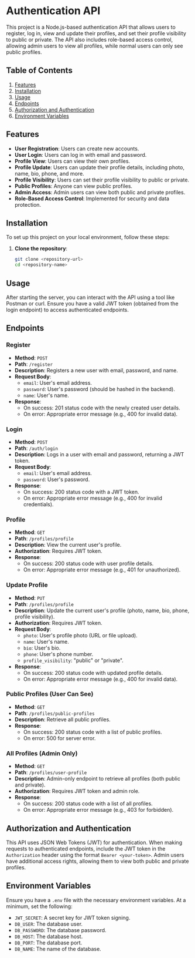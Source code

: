 # Authentication API

This project is a Node.js-based authentication API that allows users to register, log in, view and update their profiles, and set their profile visibility to public or private. The API also includes role-based access control, allowing admin users to view all profiles, while normal users can only see public profiles.

## Table of Contents

1. [Features](#features)
2. [Installation](#installation)
3. [Usage](#usage)
4. [Endpoints](#endpoints)
5. [Authorization and Authentication](#authorization-and-authentication)
6. [Environment Variables](#environment-variables)

## Features

- **User Registration**: Users can create new accounts.
- **User Login**: Users can log in with email and password.
- **Profile View**: Users can view their own profiles.
- **Profile Update**: Users can update their profile details, including photo, name, bio, phone, and more.
- **Profile Visibility**: Users can set their profile visibility to public or private.
- **Public Profiles**: Anyone can view public profiles.
- **Admin Access**: Admin users can view both public and private profiles.
- **Role-Based Access Control**: Implemented for security and data protection.

## Installation

To set up this project on your local environment, follow these steps:

1. **Clone the repository**:
   ```bash
   git clone <repository-url>
   cd <repository-name>

## Usage

After starting the server, you can interact with the API using a tool like Postman or curl. Ensure you have a valid JWT token (obtained from the login endpoint) to access authenticated endpoints.

## Endpoints

### Register
- **Method**: `POST`
- **Path**: `/register`
- **Description**: Registers a new user with email, password, and name.
- **Request Body**: 
  - `email`: User's email address.
  - `password`: User's password (should be hashed in the backend).
  - `name`: User's name.
- **Response**: 
  - On success: 201 status code with the newly created user details.
  - On error: Appropriate error message (e.g., 400 for invalid data).

### Login
- **Method**: `POST`
- **Path**: `/auth/login`
- **Description**: Logs in a user with email and password, returning a JWT token.
- **Request Body**: 
  - `email`: User's email address.
  - `password`: User's password.
- **Response**:
  - On success: 200 status code with a JWT token.
  - On error: Appropriate error message (e.g., 400 for invalid credentials).

### Profile
- **Method**: `GET`
- **Path**: `/profiles/profile`
- **Description**: View the current user's profile.
- **Authorization**: Requires JWT token.
- **Response**:
  - On success: 200 status code with user profile details.
  - On error: Appropriate error message (e.g., 401 for unauthorized).

### Update Profile
- **Method**: `PUT`
- **Path**: `/profiles/profile`
- **Description**: Update the current user's profile (photo, name, bio, phone, profile visibility).
- **Authorization**: Requires JWT token.
- **Request Body**:
  - `photo`: User's profile photo (URL or file upload).
  - `name`: User's name.
  - `bio`: User's bio.
  - `phone`: User's phone number.
  - `profile_visibility`: "public" or "private".
- **Response**:
  - On success: 200 status code with updated profile details.
  - On error: Appropriate error message (e.g., 400 for invalid data).

### Public Profiles (User Can See)
- **Method**: `GET`
- **Path**: `/profiles/public-profiles`
- **Description**: Retrieve all public profiles.
- **Response**:
  - On success: 200 status code with a list of public profiles.
  - On error: 500 for server error.

### All Profiles (Admin Only)
- **Method**: `GET`
- **Path**: `/profiles/user-profile`
- **Description**: Admin-only endpoint to retrieve all profiles (both public and private).
- **Authorization**: Requires JWT token and admin role.
- **Response**:
  - On success: 200 status code with a list of all profiles.
  - On error: Appropriate error message (e.g., 403 for forbidden).

## Authorization and Authentication

This API uses JSON Web Tokens (JWT) for authentication. When making requests to authenticated endpoints, include the JWT token in the `Authorization` header using the format `Bearer <your-token>`. Admin users have additional access rights, allowing them to view both public and private profiles.

## Environment Variables

Ensure you have a `.env` file with the necessary environment variables. At a minimum, set the following:

- `JWT_SECRET`: A secret key for JWT token signing.
- `DB_USER`: The database user.
- `DB_PASSWORD`: The database password.
- `DB_HOST`: The database host.
- `DB_PORT`: The database port.
- `DB_NAME`: The name of the database.

